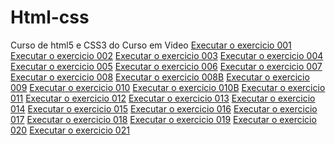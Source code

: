 # Html-css
 Curso de html5 e CSS3 do Curso em Video
<a href= "https://drikasantos89.github.io/Html-css/Exercicios/Ex001/index.html">Executar o exercicio 001</a>
<a href= "https://drikasantos89.github.io/Html-css/Exercicios/Ex002/index.html">Executar o exercicio 002</a>
<a href= "https://drikasantos89.github.io/Html-css/Exercicios/Ex003/index.html">Executar o exercicio 003</a>
<a href= "https://drikasantos89.github.io/Html-css/Exercicios/Ex004/index.html">Executar o exercicio 004</a>
<a href= "https://drikasantos89.github.io/Html-css/Exercicios/Ex005/index.html">Executar o exercicio 005</a>
<a href= "https://drikasantos89.github.io/Html-css/Exercicios/Ex006/index.html">Executar o exercicio 006</a>
<a href= "https://drikasantos89.github.io/Html-css/Exercicios/Ex007/index.html">Executar o exercicio 007</a>
<a href= "https://drikasantos89.github.io/Html-css/Exercicios/Ex008/index.html">Executar o exercicio 008</a>
<a href= "https://drikasantos89.github.io/Html-css/Exercicios/Ex008B/index.html">Executar o exercicio 008B</a>
<a href= "https://drikasantos89.github.io/Html-css/Exercicios/Ex009/index.html">Executar o exercicio 009</a>
<a href= "https://drikasantos89.github.io/Html-css/Exercicios/Ex010/index.html">Executar o exercicio 010</a>
<a href= "https://drikasantos89.github.io/Html-css/Exercicios/Ex010B/index.html">Executar o exercicio 010B</a>
<a href= "https://drikasantos89.github.io/Html-css/Exercicios/Ex011/index.html">Executar o exercicio 011</a>
<a href= "https://drikasantos89.github.io/Html-css/Exercicios/Ex012/index.html">Executar o exercicio 012</a>
<a href= "https://drikasantos89.github.io/Html-css/Exercicios/Ex013/index.html">Executar o exercicio 013</a>
<a href= "https://drikasantos89.github.io/Html-css/Exercicios/Ex014/index.html">Executar o exercicio 014</a>
<a href= "https://drikasantos89.github.io/Html-css/Exercicios/Ex015/index.html">Executar o exercicio 015</a>
<a href= "https://drikasantos89.github.io/Html-css/Exercicios/Ex016/index.html">Executar o exercicio 016</a>
<a href= "https://drikasantos89.github.io/Html-css/Exercicios/Ex017/index.html">Executar o exercicio 017</a>
<a href= "https://drikasantos89.github.io/Html-css/Exercicios/Ex018/index.html">Executar o exercicio 018</a>
<a href= "https://drikasantos89.github.io/Html-css/Exercicios/Ex019/index.html">Executar o exercicio 019</a>
<a href= "https://drikasantos89.github.io/Html-css/Exercicios/Ex020/index.html">Executar o exercicio 020</a>
<a href= "https://drikasantos89.github.io/Html-css/Exercicios/Ex021/index.html">Executar o exercicio 021</a>
